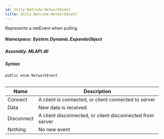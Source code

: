 ```yaml
---  
id: Unity.Netcode.NetworkEvent  
title: Unity.Netcode.NetworkEvent  
---
```


<div class="markdown level0 summary">

Represents a netEvent when polling

</div>

<div class="markdown level0 conceptual">

</div>

##### **Namespace**: System.Dynamic.ExpandoObject

##### **Assembly**: MLAPI.dll

##### Syntax

``` lang-csharp
public enum NetworkEvent
```

## 

| Name       | Description                                               |
|------------|-----------------------------------------------------------|
| Connect    | A client is connected, or client connected to server      |
| Data       | New data is received                                      |
| Disconnect | A client disconnected, or client disconnected from server |
| Nothing    | No new event                                              |
